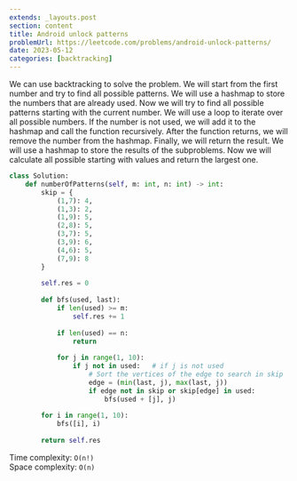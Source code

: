 ```yaml
---
extends: _layouts.post
section: content
title: Android unlock patterns
problemUrl: https://leetcode.com/problems/android-unlock-patterns/
date: 2023-05-12
categories: [backtracking]
---
```


We can use backtracking to solve the problem. We will start from the first number and try to find all possible patterns. We will use a hashmap to store the numbers that are already used. Now we will try to find all possible patterns starting with the current number. We will use a loop to iterate over all possible numbers. If the number is not used, we will add it to the hashmap and call the function recursively. After the function returns, we will remove the number from the hashmap. Finally, we will return the result. We will use a hashmap to store the results of the subproblems. Now we will calculate all possible starting with values and return the largest one.

```python
class Solution:
    def numberOfPatterns(self, m: int, n: int) -> int:
        skip = {
            (1,7): 4,
            (1,3): 2,
            (1,9): 5,
            (2,8): 5,
            (3,7): 5,
            (3,9): 6,
            (4,6): 5,
            (7,9): 8
        }
        
        self.res = 0
        
        def bfs(used, last):
            if len(used) >= m:
                self.res += 1
                
            if len(used) == n:
                return
            
            for j in range(1, 10):
                if j not in used:   # if j is not used
                    # Sort the vertices of the edge to search in skip
                    edge = (min(last, j), max(last, j))
                    if edge not in skip or skip[edge] in used:
                        bfs(used + [j], j)
        
        for i in range(1, 10):
            bfs([i], i)
            
        return self.res
```

Time complexity: `O(n!)` <br/>
Space complexity: `O(n)`